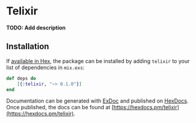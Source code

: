 # Telixir

**TODO: Add description**

## Installation

If [available in Hex](https://hex.pm/docs/publish), the package can be installed
by adding `telixir` to your list of dependencies in `mix.exs`:

```elixir
def deps do
	[{:telixir, "~> 0.1.0"}]
end
```

Documentation can be generated with [ExDoc](https://github.com/elixir-lang/ex_doc)
and published on [HexDocs](https://hexdocs.pm). Once published, the docs can
be found at [https://hexdocs.pm/telixir](https://hexdocs.pm/telixir).

